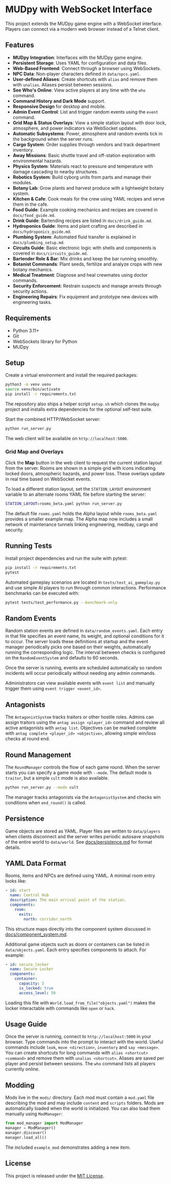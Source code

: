 # MUDpy with WebSocket Interface

This project extends the MUDpy game engine with a WebSocket interface. Players can connect via a modern web browser instead of a Telnet client.

## Features

- **MUDpy Integration**: Interfaces with the MUDpy game engine.
- **Persistent Storage**: Uses YAML for configuration and data files.
- **Web-Based Frontend**: Connect through a browser using WebSockets.
- **NPC Data**: Non-player characters defined in `data/npcs.yaml`.
- **User-defined Aliases**: Create shortcuts with `alias` and remove them with `unalias`. Aliases persist between sessions.
- **See Who's Online**: View active players at any time with the `who` command.
- **Command History and Dark Mode** support.
- **Responsive Design** for desktop and mobile.
- **Admin Event Control**: List and trigger random events using the `event` command.
- **Grid Map & Status Overlays**: View a simple station layout with door lock,
  atmosphere, and power indicators via WebSocket updates.
- **Automatic Subsystems**: Power, atmosphere and random events tick in the background when the server runs.
- **Cargo System**: Order supplies through vendors and track department inventory.
- **Away Missions**: Basic shuttle travel and off-station exploration with environmental hazards.
- **Physics System**: Materials react to pressure and temperature with damage cascading to nearby structures.
- **Robotics System**: Build cyborg units from parts and manage their modules.
- **Botany Lab**: Grow plants and harvest produce with a lightweight botany
  system.
- **Kitchen & Cafe**: Cook meals for the crew using YAML recipes and serve them in the cafe.
- **Food Guide**: Example cooking mechanics and recipes are covered in
  `docs/food_guide.md`.
- **Drink Guide**: Bartending recipes are listed in `docs/drink_guide.md`.
- **Hydroponics Guide**: Items and plant crafting are described in `docs/hydroponics_guide.md`.
- **Plumbing System**: Automated fluid transfer is explained in `docs/plumbing_setup.md`.
- **Circuits Guide**: Basic electronic logic with shells and components is covered in `docs/circuits_guide.md`.
- **Bartender Role & Bar**: Mix drinks and keep the bar running smoothly.
- **Botanist Commands**: Plant seeds, fertilize and analyze crops with new botany mechanics.
- **Medical Treatment**: Diagnose and heal crewmates using doctor commands.
- **Security Enforcement**: Restrain suspects and manage arrests through security actions.
- **Engineering Repairs**: Fix equipment and prototype new devices with engineering tasks.

## Requirements

- Python 3.11+
- Git
- WebSockets library for Python
- MUDpy

## Setup

Create a virtual environment and install the required packages:

```bash
python3 -m venv venv
source venv/bin/activate
pip install -r requirements.txt
```

The repository also ships a helper script `setup.sh` which clones the `mudpy`
project and installs extra dependencies for the optional self‑test suite.

Start the combined HTTP/WebSocket server:

```bash
python run_server.py
```

The web client will be available on `http://localhost:5000`.

### Grid Map and Overlays

Click the **Map** button in the web client to request the current station layout
from the server. Rooms are shown in a simple grid with icons indicating locked
doors, atmospheric hazards, and power loss. These overlays update in real time
based on WebSocket events.

To load a different station layout, set the `STATION_LAYOUT` environment
variable to an alternate rooms YAML file before starting the server:

```bash
STATION_LAYOUT=rooms_beta.yaml python run_server.py
```

The default file `rooms.yaml` holds the Alpha layout while `rooms_beta.yaml`
provides a smaller example map. The Alpha map now includes a small network
of maintenance tunnels linking engineering, medbay, cargo and security.


## Running Tests

Install project dependencies and run the suite with pytest:

```bash
pip install -r requirements.txt
pytest
```

Automated gameplay scenarios are located in `tests/test_ai_gameplay.py` and
use simple AI players to run through common interactions. Performance
benchmarks can be executed with:

```bash
pytest tests/test_performance.py --benchmark-only
```


## Random Events

Random station events are defined in `data/random_events.yaml`.  Each entry in
that file specifies an event name, its weight, and optional conditions for it to
occur.  The server loads these definitions at startup and the event manager
periodically picks one based on their weights, automatically running the
corresponding logic. The interval between checks is configured on the
`RandomEventSystem` and defaults to 60 seconds.

Once the server is running, events are scheduled automatically so random
incidents will occur periodically without needing any admin commands.

Administrators can view available events with `event list` and manually trigger
them using `event trigger <event_id>`.

## Antagonists

The `AntagonistSystem` tracks traitors or other hostile roles. Admins can assign
traitors using the `antag assign <player_id>` command and review all active
antagonists with `antag list`. Objectives can be marked complete with
`antag complete <player_id> <objective>`, allowing simple win/loss checks at
round end.

## Round Management

The `RoundManager` controls the flow of each game round. When the server
starts you can specify a game mode with `--mode`. The default mode is
`traitor`, but a simple `cult` mode is also available.

```bash
python run_server.py --mode cult
```

The manager tracks antagonists via the `AntagonistSystem` and checks win
conditions when `end_round()` is called.

## Persistence

Game objects are stored as YAML. Player files are written to `data/players` when clients disconnect and the server writes periodic autosave snapshots of the entire world to `data/world`. See [docs/persistence.md](docs/persistence.md) for format details.

## YAML Data Format

Rooms, items and NPCs are defined using YAML. A minimal room entry looks like:

```yaml
- id: start
  name: Central Hub
  description: The main arrival point of the station.
  components:
    room:
      exits:
        north: corridor_north
```

This structure maps directly into the component system discussed in
[docs/component_system.md](docs/component_system.md).

Additional game objects such as doors or containers can be listed in
`data/objects.yaml`. Each entry specifies components to attach. For example:

```yaml
- id: secure_locker
  name: Secure Locker
  components:
    container:
      capacity: 5
      is_locked: true
      access_level: 50
```

Loading this file with `World.load_from_file("objects.yaml")` makes the locker
interactable with commands like `open` or `hack`.

## Usage Guide

Once the server is running, connect to `http://localhost:5000` in your browser.
Type commands into the prompt to interact with the world. Useful commands include
`look`, `move <direction>`, `inventory` and `say <message>`.
You can create shortcuts for long commands with `alias <shortcut> <command>` and remove them with
`unalias <shortcut>`. Aliases are saved per player and persist between sessions.
The `who` command lists all players currently online.

## Modding

Mods live in the `mods/` directory. Each mod must contain a `mod.yaml` file describing the mod and may include `content` and `scripts` folders. Mods are automatically loaded when the world is initialized. You can also load them manually using `ModManager`:

```python
from mod_manager import ModManager
manager = ModManager()
manager.discover()
manager.load_all()
```

The included `example_mod` demonstrates adding a new item.

## License

This project is released under the [MIT License](LICENSE).
